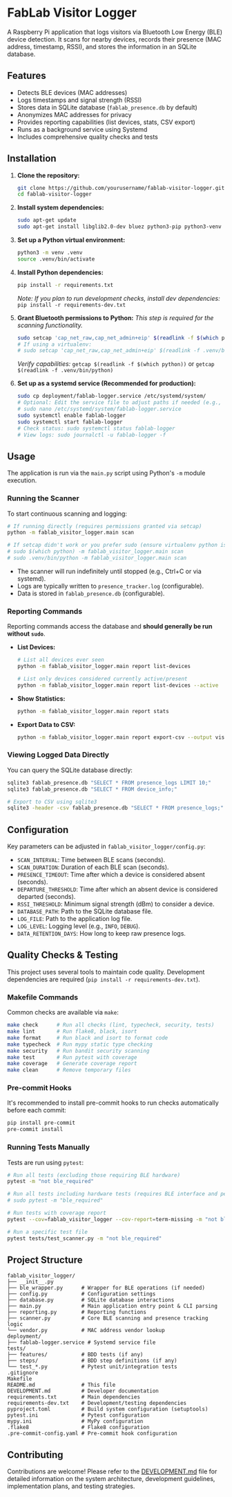 # FabLab Visitor Logger

A Raspberry Pi application that logs visitors via Bluetooth Low Energy (BLE) device detection. It scans for nearby devices, records their presence (MAC address, timestamp, RSSI), and stores the information in an SQLite database.

## Features

- Detects BLE devices (MAC addresses)
- Logs timestamps and signal strength (RSSI)
- Stores data in SQLite database (`fablab_presence.db` by default)
- Anonymizes MAC addresses for privacy
- Provides reporting capabilities (list devices, stats, CSV export)
- Runs as a background service using Systemd
- Includes comprehensive quality checks and tests

## Installation

1.  **Clone the repository:**
    ```bash
    git clone https://github.com/yourusername/fablab-visitor-logger.git # Replace with your repo URL
    cd fablab-visitor-logger
    ```

2.  **Install system dependencies:**
    ```bash
    sudo apt-get update
    sudo apt-get install libglib2.0-dev bluez python3-pip python3-venv
    ```

3.  **Set up a Python virtual environment:**
    ```bash
    python3 -m venv .venv
    source .venv/bin/activate
    ```

4.  **Install Python dependencies:**
    ```bash
    pip install -r requirements.txt
    ```
    *Note: If you plan to run development checks, install dev dependencies:* `pip install -r requirements-dev.txt`

5.  **Grant Bluetooth permissions to Python:**
    *This step is required for the scanning functionality.*
    ```bash
    sudo setcap 'cap_net_raw,cap_net_admin+eip' $(readlink -f $(which python))
    # If using a virtualenv:
    # sudo setcap 'cap_net_raw,cap_net_admin+eip' $(readlink -f .venv/bin/python)
    ```
    *Verify capabilities:* `getcap $(readlink -f $(which python))` or `getcap $(readlink -f .venv/bin/python)`

6.  **Set up as a systemd service (Recommended for production):**
    ```bash
    sudo cp deployment/fablab-logger.service /etc/systemd/system/
    # Optional: Edit the service file to adjust paths if needed (e.g., WorkingDirectory, ExecStart)
    # sudo nano /etc/systemd/system/fablab-logger.service
    sudo systemctl enable fablab-logger
    sudo systemctl start fablab-logger
    # Check status: sudo systemctl status fablab-logger
    # View logs: sudo journalctl -u fablab-logger -f
    ```

## Usage

The application is run via the `main.py` script using Python's `-m` module execution.

### Running the Scanner

To start continuous scanning and logging:

```bash
# If running directly (requires permissions granted via setcap)
python -m fablab_visitor_logger.main scan

# If setcap didn't work or you prefer sudo (ensure virtualenv python is used if applicable)
# sudo $(which python) -m fablab_visitor_logger.main scan
# sudo .venv/bin/python -m fablab_visitor_logger.main scan
```

*   The scanner will run indefinitely until stopped (e.g., Ctrl+C or via systemd).
*   Logs are typically written to `presence_tracker.log` (configurable).
*   Data is stored in `fablab_presence.db` (configurable).

### Reporting Commands

Reporting commands access the database and **should generally be run without `sudo`**.

*   **List Devices:**
    ```bash
    # List all devices ever seen
    python -m fablab_visitor_logger.main report list-devices

    # List only devices considered currently active/present
    python -m fablab_visitor_logger.main report list-devices --active
    ```

*   **Show Statistics:**
    ```bash
    python -m fablab_visitor_logger.main report stats
    ```

*   **Export Data to CSV:**
    ```bash
    python -m fablab_visitor_logger.main report export-csv --output visitors.csv
    ```

### Viewing Logged Data Directly

You can query the SQLite database directly:

```bash
sqlite3 fablab_presence.db "SELECT * FROM presence_logs LIMIT 10;"
sqlite3 fablab_presence.db "SELECT * FROM device_info;"

# Export to CSV using sqlite3
sqlite3 -header -csv fablab_presence.db "SELECT * FROM presence_logs;" > presence_logs.csv
```

## Configuration

Key parameters can be adjusted in `fablab_visitor_logger/config.py`:

- `SCAN_INTERVAL`: Time between BLE scans (seconds).
- `SCAN_DURATION`: Duration of each BLE scan (seconds).
- `PRESENCE_TIMEOUT`: Time after which a device is considered absent (seconds).
- `DEPARTURE_THRESHOLD`: Time after which an absent device is considered departed (seconds).
- `RSSI_THRESHOLD`: Minimum signal strength (dBm) to consider a device.
- `DATABASE_PATH`: Path to the SQLite database file.
- `LOG_FILE`: Path to the application log file.
- `LOG_LEVEL`: Logging level (e.g., `INFO`, `DEBUG`).
- `DATA_RETENTION_DAYS`: How long to keep raw presence logs.

## Quality Checks & Testing

This project uses several tools to maintain code quality. Development dependencies are required (`pip install -r requirements-dev.txt`).

### Makefile Commands

Common checks are available via `make`:

```bash
make check      # Run all checks (lint, typecheck, security, tests)
make lint       # Run flake8, black, isort
make format     # Run black and isort to format code
make typecheck  # Run mypy static type checking
make security   # Run bandit security scanning
make test       # Run pytest with coverage
make coverage   # Generate coverage report
make clean      # Remove temporary files
```

### Pre-commit Hooks

It's recommended to install pre-commit hooks to run checks automatically before each commit:

```bash
pip install pre-commit
pre-commit install
```

### Running Tests Manually

Tests are run using `pytest`:

```bash
# Run all tests (excluding those requiring BLE hardware)
pytest -m "not ble_required"

# Run all tests including hardware tests (requires BLE interface and permissions)
# sudo pytest -m "ble_required"

# Run tests with coverage report
pytest --cov=fablab_visitor_logger --cov-report=term-missing -m "not ble_required"

# Run a specific test file
pytest tests/test_scanner.py -m "not ble_required"
```

## Project Structure

```
fablab_visitor_logger/
├── __init__.py
├── ble_wrapper.py      # Wrapper for BLE operations (if needed)
├── config.py           # Configuration settings
├── database.py         # SQLite database interactions
├── main.py             # Main application entry point & CLI parsing
├── reporting.py        # Reporting functions
├── scanner.py          # Core BLE scanning and presence tracking logic
└── vendor.py           # MAC address vendor lookup
deployment/
├── fablab-logger.service # Systemd service file
tests/
├── features/           # BDD tests (if any)
├── steps/              # BDD step definitions (if any)
└── test_*.py           # Pytest unit/integration tests
.gitignore
Makefile
README.md               # This file
DEVELOPMENT.md          # Developer documentation
requirements.txt        # Main dependencies
requirements-dev.txt    # Development/testing dependencies
pyproject.toml          # Build system configuration (setuptools)
pytest.ini              # Pytest configuration
mypy.ini                # MyPy configuration
.flake8                 # Flake8 configuration
.pre-commit-config.yaml # Pre-commit hook configuration
```

## Contributing

Contributions are welcome! Please refer to the [DEVELOPMENT.md](DEVELOPMENT.md) file for detailed information on the system architecture, development guidelines, implementation plans, and testing strategies.
